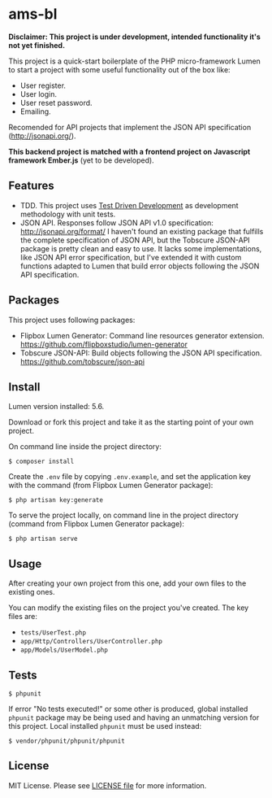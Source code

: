 # ams-bl

**Disclaimer: This project is under development, intended functionality it's
not yet finished.**

This project is a quick-start boilerplate of the PHP micro-framework Lumen to
start a project with some useful functionality out of the box like:
- User register.
- User login.
- User reset password.
- Emailing.

Recomended for API projects that implement the JSON API specification
(http://jsonapi.org/).

**This backend project is matched with a frontend project on Javascript framework
Ember.js** (yet to be developed).


## Features

- TDD. This project uses [Test Driven Development](https://www.agilealliance.org/glossary/tdd/)
as development methodology with unit tests.
- JSON API. Responses follow JSON API v1.0 specification:
http://jsonapi.org/format/
I haven't found an existing package that fulfills the complete specification
of JSON API, but the Tobscure JSON-API package is pretty clean and easy to use.
It lacks some implementations, like JSON API error specification, but I've
extended it with custom functions adapted to Lumen that build error objects
following the JSON API specification.


## Packages

This project uses following packages:

- Flipbox Lumen Generator: Command line resources generator extension.
https://github.com/flipboxstudio/lumen-generator
- Tobscure JSON-API: Build objects following the JSON API specification.
https://github.com/tobscure/json-api


## Install

Lumen version installed: 5.6.

Download or fork this project and take it as the starting point of your own project.

On command line inside the project directory:

```
$ composer install
```

Create the `.env` file by copying `.env.example`, and set the application key with
the command (from Flipbox Lumen Generator package):

```
$ php artisan key:generate
```

To serve the project locally, on command line in the project directory (command
from Flipbox Lumen Generator package):

```
$ php artisan serve
```


## Usage

After creating your own project from this one, add your own files to the
existing ones.

You can modify the existing files on the project you've created. The key
files are:

- `tests/UserTest.php`
- `app/Http/Controllers/UserController.php`
- `app/Models/UserModel.php`


## Tests

```
$ phpunit
```

If error "No tests executed!" or some other is produced, global installed
`phpunit` package may be being used and having an unmatching version for this
project. Local installed `phpunit` must be used instead:

```
$ vendor/phpunit/phpunit/phpunit
```


## License

MIT License. Please see [LICENSE file](LICENSE) for more information.
